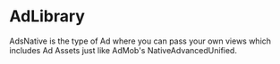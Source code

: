 # AdLibrary
AdsNative is the type of Ad where you can pass your own views which includes Ad Assets just like AdMob's NativeAdvancedUnified.
